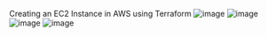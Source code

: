 Creating an EC2 Instance in AWS using Terraform
![image](https://github.com/user-attachments/assets/d48d41a4-91a6-4b0b-bf5c-f210ef314de8)
![image](https://github.com/user-attachments/assets/02c3b8e3-3c46-4e12-acc5-3a6f77a2a0a6)
![image](https://github.com/user-attachments/assets/8bdfee21-77a4-4ef9-99d5-718f036c4cd4)
![image](https://github.com/user-attachments/assets/36066838-076b-4316-b16b-1355f3f7ecab)



